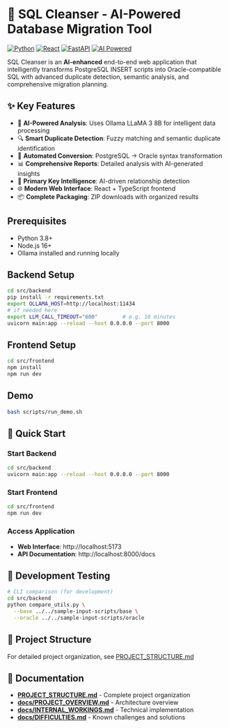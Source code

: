 # 🤖 SQL Cleanser - AI-Powered Database Migration Tool

[![Python](https://img.shields.io/badge/Python-3.8%2B-blue.svg)](https://python.org)
[![React](https://img.shields.io/badge/React-18%2B-blue.svg)](https://reactjs.org)
[![FastAPI](https://img.shields.io/badge/FastAPI-Latest-green.svg)](https://fastapi.tiangolo.com)
[![AI Powered](https://img.shields.io/badge/AI-Ollama%20LLaMA%203-orange.svg)](https://ollama.ai)

SQL Cleanser is an **AI-enhanced** end-to-end web application that intelligently transforms PostgreSQL INSERT scripts into Oracle-compatible SQL with advanced duplicate detection, semantic analysis, and comprehensive migration planning.

## ✨ Key Features

- 🤖 **AI-Powered Analysis**: Uses Ollama LLaMA 3 8B for intelligent data processing
- 🔍 **Smart Duplicate Detection**: Fuzzy matching and semantic duplicate identification
- 🔄 **Automated Conversion**: PostgreSQL → Oracle syntax transformation
- 📊 **Comprehensive Reports**: Detailed analysis with AI-generated insights
- 🎯 **Primary Key Intelligence**: AI-driven relationship detection
- 🌐 **Modern Web Interface**: React + TypeScript frontend
- 📦 **Complete Packaging**: ZIP downloads with organized results

## Prerequisites

- Python 3.8+
- Node.js 16+
- Ollama installed and running locally

## Backend Setup

```bash
cd src/backend
pip install -r requirements.txt
export OLLAMA_HOST=http://localhost:11434
# if needed here
export LLM_CALL_TIMEOUT="600"        # e.g. 10 minutes
uvicorn main:app --reload --host 0.0.0.0 --port 8000
```

## Frontend Setup

```bash
cd src/frontend
npm install
npm run dev
```

## Demo

```bash
bash scripts/run_demo.sh
```

## 🚀 Quick Start

### Start Backend

```bash
cd src/backend
uvicorn main:app --reload --host 0.0.0.0 --port 8000
```

### Start Frontend

```bash
cd src/frontend
npm run dev
```

### Access Application

- **Web Interface**: http://localhost:5173
- **API Documentation**: http://localhost:8000/docs

## 🧪 Development Testing

```bash
# CLI comparison (for development)
cd src/backend
python compare_utils.py \
  --base ../../sample-input-scripts/base \
  --oracle ../../sample-input-scripts/oracle
```

## 📁 Project Structure

For detailed project organization, see [PROJECT_STRUCTURE.md](PROJECT_STRUCTURE.md)

## 📄 Documentation

- **[PROJECT_STRUCTURE.md](PROJECT_STRUCTURE.md)** - Complete project organization
- **[docs/PROJECT_OVERVIEW.md](docs/PROJECT_OVERVIEW.md)** - Architecture overview
- **[docs/INTERNAL_WORKINGS.md](docs/INTERNAL_WORKINGS.md)** - Technical implementation
- **[docs/DIFFICULTIES.md](docs/DIFFICULTIES.md)** - Known challenges and solutions
